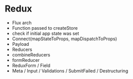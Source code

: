 # Redux

+ Flux arch
+ Function passed to createStore
+ check if initial app state was set
+ Connect(mapStateToProps, mapDispatchToProps)
+ Payload
+ Reducers
+ combineReducers
+ formReducer
+ ReduxForm / Field
+ Meta / Input / Validations / SubmitFailed / Destructuring